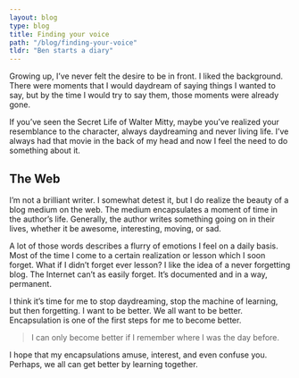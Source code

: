 ```yaml
---
layout: blog
type: blog
title: Finding your voice
path: "/blog/finding-your-voice"
tldr: "Ben starts a diary"
---
```


Growing up, I’ve never felt the desire to be in front. I liked the background. There were moments that I would daydream of saying things I wanted to say, but by the time I would try to say them, those moments were already gone.

If you’ve seen the Secret Life of Walter Mitty, maybe you’ve realized your resemblance to the character, always daydreaming and never living life. I’ve always had that movie in the back of my head and now I feel the need to do something about it.

## The Web
I’m not a brilliant writer. I somewhat detest it, but I do realize the beauty of a blog medium on the web. The medium encapsulates a moment of time in the author’s life. Generally, the author writes something going on in their lives, whether it be awesome, interesting, moving, or sad.   

A lot of those words describes a flurry of emotions I feel on a daily basis. Most of the time I come to a certain realization or lesson which I soon forget. What if I didn’t forget ever lesson? I like the idea of a never forgetting blog. The Internet can’t as easily forget. It’s documented and in a way, permanent.

I think it’s time for me to stop daydreaming, stop the machine of learning, but then forgetting. I want to be better. We all want to be better. Encapsulation is one of the first steps for me to become better.

> I can only become better if I remember where I was the day before.

I hope that my encapsulations amuse, interest, and even confuse you. Perhaps, we all can get better by learning together.
